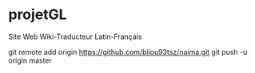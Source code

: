 projetGL
========

Site Web Wiki-Traducteur Latin-Français


git remote add origin https://github.com/bilou93tsz/naima.git
git push -u origin master
